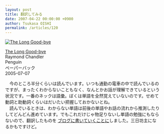 ```yaml
---
layout: post
title: 翻訳してみる
date: 2007-04-22 00:00:00 +0900
author: Tsukasa OISHI
permalink: /articles/120
---
```



 [![The Long Good-bye](https://images-na.ssl-images-amazon.com/images/I/41NLbNK6-IL._SL160_.jpg "The Long Good-bye")](http://www.amazon.co.jp/The-Long-Good-bye-Raymond-Chandler/dp/0140108955%3FSubscriptionId%3DAKIAIKJECTBTL3JTYTKA%26tag%3Dkaeruspoon-22%26linkCode%3Dxm2%26camp%3D2025%26creative%3D165953%26creativeASIN%3D0140108955)  

 [The Long Good-bye](http://www.amazon.co.jp/The-Long-Good-bye-Raymond-Chandler/dp/0140108955%3FSubscriptionId%3DAKIAIKJECTBTL3JTYTKA%26tag%3Dkaeruspoon-22%26linkCode%3Dxm2%26camp%3D2025%26creative%3D165953%26creativeASIN%3D0140108955)  
Raymond Chandler  
Penguin  
ペーパーバック  
2005-07-07  

　今のところ半分くらいは読んでいます。いつも通勤の電車の中で読んでいるのですが、まったくわからないこともなく、なんとかお話が理解できているという状況です。一番のネックは語彙。ぼくは単語を全然覚えていないのです。せめて動詞と助動詞くらいはだいたい把握しておかないとね。  
　読んでいるときは、わからない単語は前後の単語やお話の流れから推測したりしてどんどん進めています。でもこれだけじゃ物足りないし単語の勉強にもならないので、翻訳したものを [ブログに書いていくことに](http://member-6p00cd9723aa994cd5.vox.com/)しました。三日坊主になるかもですけど。  

